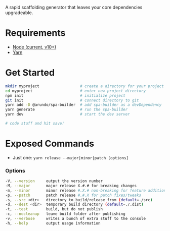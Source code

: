 A rapid scaffolding generator that leaves your core dependencies upgradeable.

# Requirements
- [Node (current, v10+)](https://nodejs.org/en/download/current/)
- [Yarn](https://yarnpkg.com/lang/en/docs/install/#mac-stable)

# Get Started
```bash
mkdir myproject                  # create a directory for your project
cd myproject                     # enter new project directory
npm init                         # initialize project
git init                         # connect directory to git
yarn add -D @arundo/spa-builder  # add spa-builder as a devDependency
yarn generate                    # run the spa-builder
yarn dev                         # start the dev server

# code stuff and hit save!
```

# Exposed Commands
- Just one: `yarn release --major|minor|patch [options]`

### Options
```bash
-V, --version     output the version number
-M, --major       major release X.#.# for breaking changes
-m, --minor       minor release #.X.# non-breaking for feature additions
-p, --patch       patch release #.#.X for patch fixes/tweaks
-s, --src <dir>   directory to build/release from (default=./src)
-d, --dest <dir>  temporary build directory (default=./.dist)
-t, --test        build, but do not publish
-c, --nocleanup   leave build folder after publishing
-v, --verbose     writes a bunch of extra stuff to the console
-h, --help        output usage information
```
